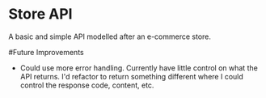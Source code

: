 # Store API
 
A basic and simple API modelled after an e-commerce store.

#Future Improvements

- Could use more error handling. Currently have little control on what the API returns. I'd refactor to return something different where I could control the response code, content, etc.